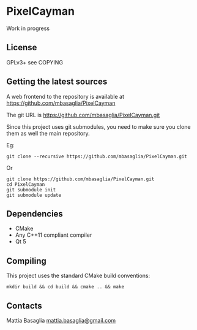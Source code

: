PixelCayman
===========

Work in progress

License
-------

GPLv3+ see COPYING

Getting the latest sources
--------------------------

A web frontend to the repository is available at
https://github.com/mbasaglia/PixelCayman

The git URL is https://github.com/mbasaglia/PixelCayman.git

Since this project uses git submodules,
you need to make sure you clone them as well the main repository.

Eg:

    git clone --recursive https://github.com/mbasaglia/PixelCayman.git

Or

    git clone https://github.com/mbasaglia/PixelCayman.git
    cd PixelCayman
    git submodule init
    git submodule update

Dependencies
------------

* CMake
* Any C++11 compliant compiler
* Qt 5

Compiling
---------

This project uses the standard CMake build conventions:

    mkdir build && cd build && cmake .. && make

Contacts
--------

Mattia Basaglia <mattia.basaglia@gmail.com>
